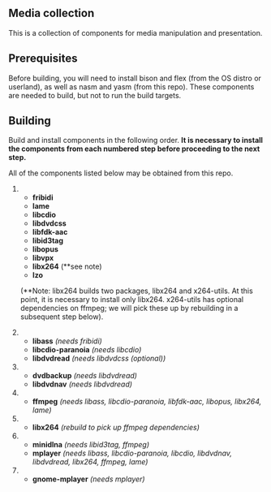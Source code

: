 ## Media collection

This is a collection of components for media manipulation and presentation.

## Prerequisites

Before building, you will need to install bison and flex (from the OS
distro or userland), as well as nasm and yasm (from this repo).  These
components are needed to build, but not to run the build targets.

## Building

Build and install components in the following order.  **It is necessary
to install the components from each numbered step before proceeding to
the next step.**

All of the components listed below may be obtained from this repo.

1.
    * **fribidi**
    * **lame**
    * **libcdio**
    * **libdvdcss**
    * **libfdk-aac**
    * **libid3tag**
    * **libopus**
    * **libvpx**
    * **libx264** (**see note)
    * **lzo**

    (**Note: libx264 builds two packages, libx264 and x264-utils.  At
    this point, it is necessary to install only libx264.  x264-utils has
    optional dependencies on ffmpeg; we will pick these up by rebuilding
    in a subsequent step below).


2.
    * **libass** _(needs fribidi)_
    * **libcdio-paranoia** _(needs libcdio)_
    * **libdvdread** _(needs libdvdcss (optional))_


3.
    * **dvdbackup** _(needs libdvdread)_
    * **libdvdnav** _(needs libdvdread)_


4.
    * **ffmpeg** _(needs libass, libcdio-paranoia, libfdk-aac, libopus,
      libx264, lame)_


5.
    * **libx264** _(rebuild to pick up ffmpeg dependencies)_


6.
    * **minidlna** _(needs libid3tag, ffmpeg)_
    * **mplayer** _(needs libass, libcdio-paranoia, libcdio, libdvdnav,
      libdvdread, libx264, ffmpeg, lame)_


7.
    * **gnome-mplayer** _(needs mplayer)_

